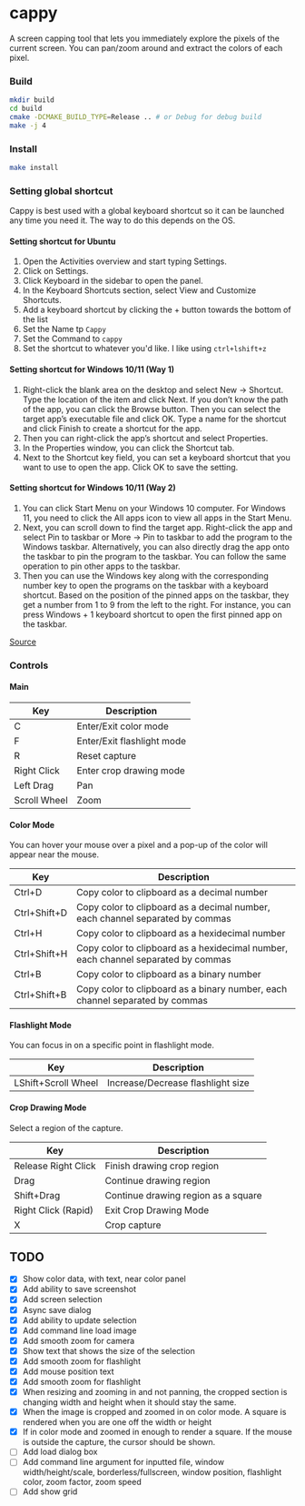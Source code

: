# cappy

A screen capping tool that lets you immediately explore the pixels of the current screen. You can pan/zoom around and extract the colors of each pixel.

### Build
``` bash
mkdir build
cd build
cmake -DCMAKE_BUILD_TYPE=Release .. # or Debug for debug build
make -j 4
```

### Install
``` bash
make install
```

### Setting global shortcut
Cappy is best used with a global keyboard shortcut so it can be launched any time you need it.
The way to do this depends on the OS.

#### Setting shortcut for Ubuntu
1. Open the Activities overview and start typing Settings.
2. Click on Settings.
3. Click Keyboard in the sidebar to open the panel.
4. In the Keyboard Shortcuts section, select View and Customize Shortcuts.
5. Add a keyboard shortcut by clicking the + button towards the bottom of the list
6. Set the Name tp ```Cappy```
7. Set the Command to ```cappy```
8. Set the shortcut to whatever you'd like. I like using ```ctrl+lshift+z```


#### Setting shortcut for Windows 10/11 (Way 1)
1. Right-click the blank area on the desktop and select New -> Shortcut. Type the location of the item and click Next. If you don’t know the path of the app, you can click the Browse button. Then you can select the target app’s executable file and click OK. Type a name for the shortcut and click Finish to create a shortcut for the app.
2. Then you can right-click the app’s shortcut and select Properties.
3. In the Properties window, you can click the Shortcut tab.
4. Next to the Shortcut key field, you can set a keyboard shortcut that you want to use to open the app. Click OK to save the setting.

#### Setting shortcut for Windows 10/11 (Way 2)
1. You can click Start Menu on your Windows 10 computer. For Windows 11, you need to click the All apps icon to view all apps in the Start Menu.
2. Next, you can scroll down to find the target app. Right-click the app and select Pin to taskbar or More -> Pin to taskbar to add the program to the Windows taskbar. Alternatively, you can also directly drag the app onto the taskbar to pin the program to the taskbar. You can follow the same operation to pin other apps to the taskbar.
3. Then you can use the Windows key along with the corresponding number key to open the programs on the taskbar with a keyboard shortcut. Based on the position of the pinned apps on the taskbar, they get a number from 1 to 9 from the left to the right. For instance, you can press Windows + 1 keyboard shortcut to open the first pinned app on the taskbar.

[Source](https://www.minitool.com/news/open-a-program-with-keyboard-shortcut-win-10-11.html)

### Controls

#### Main

| Key          | Description                |
| ------------ | -------------------------- |
| C            | Enter/Exit color mode      |
| F            | Enter/Exit flashlight mode |
| R            | Reset capture              |
| Right Click  | Enter crop drawing mode    |
| Left Drag    | Pan                        |
| Scroll Wheel | Zoom                       |



#### Color Mode

You can hover your mouse over a pixel and a pop-up of the color will appear near the mouse.  

| Key          | Description                                                                       |
| ------------ | --------------------------------------------------------------------------------- |
| Ctrl+D       | Copy color to clipboard as a decimal number                                       |
| Ctrl+Shift+D | Copy color to clipboard as a decimal number, each channel separated by commas     |
| Ctrl+H       | Copy color to clipboard as a hexidecimal number                                   |
| Ctrl+Shift+H | Copy color to clipboard as a hexidecimal number, each channel separated by commas |
| Ctrl+B       | Copy color to clipboard as a binary number                                        |
| Ctrl+Shift+B | Copy color to clipboard as a binary number, each channel separated by commas      |

#### Flashlight Mode

You can focus in on a specific point in flashlight mode.

| Key                 | Description                       |
| ------------------- | --------------------------------- |
| LShift+Scroll Wheel | Increase/Decrease flashlight size |

#### Crop Drawing Mode

Select a region of the capture.

| Key                 | Description                         |
| ------------------- | ----------------------------------- |
| Release Right Click | Finish drawing crop region          |
| Drag                | Continue drawing region             |
| Shift+Drag          | Continue drawing region as a square |
| Right Click (Rapid) | Exit Crop Drawing Mode              |
| X                   | Crop capture                        |

## TODO
- [x] Show color data, with text, near color panel
- [x] Add ability to save screenshot
- [x] Add screen selection
- [x] Async save dialog 
- [x] Add ability to update selection
- [x] Add command line load image 
- [x] Add smooth zoom for camera
- [x] Show text that shows the size of the selection
- [x] Add smooth zoom for flashlight
- [x] Add mouse position text
- [x] Add smooth zoom for flashlight
- [x] When resizing and zooming in and not panning, the cropped section is changing width and height when it should stay the same.
- [x] When the image is cropped and zoomed in on color mode. A square is rendered when you are one off the width or height
- [x] If in color mode and zoomed in enough to render a square. If the mouse is outside the capture, the cursor should be shown.
- [ ] Add load dialog box
- [ ] Add command line argument for inputted file, window width/height/scale, borderless/fullscreen, window position,
      flashlight color, zoom factor, zoom speed
- [ ] Add show grid